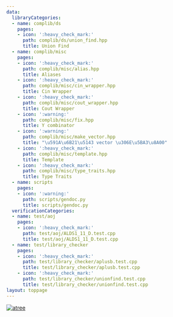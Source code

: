 ```yaml
---
data:
  libraryCategories:
  - name: complib/ds
    pages:
    - icon: ':heavy_check_mark:'
      path: complib/ds/union_find.hpp
      title: Union Find
  - name: complib/misc
    pages:
    - icon: ':heavy_check_mark:'
      path: complib/misc/alias.hpp
      title: Aliases
    - icon: ':heavy_check_mark:'
      path: complib/misc/cin_wrapper.hpp
      title: Cin Wrapper
    - icon: ':heavy_check_mark:'
      path: complib/misc/cout_wrapper.hpp
      title: Cout Wrapper
    - icon: ':warning:'
      path: complib/misc/fix.hpp
      title: Y combinator
    - icon: ':warning:'
      path: complib/misc/make_vector.hpp
      title: "\u591A\u6B21\u5143 vector \u306E\u5BA3\u8A00"
    - icon: ':heavy_check_mark:'
      path: complib/misc/template.hpp
      title: Template
    - icon: ':heavy_check_mark:'
      path: complib/misc/type_traits.hpp
      title: Type Traits
  - name: scripts
    pages:
    - icon: ':warning:'
      path: scripts/gendoc.py
      title: scripts/gendoc.py
  verificationCategories:
  - name: test/aoj
    pages:
    - icon: ':heavy_check_mark:'
      path: test/aoj/ALDS1_11_D.test.cpp
      title: test/aoj/ALDS1_11_D.test.cpp
  - name: test/library_checker
    pages:
    - icon: ':heavy_check_mark:'
      path: test/library_checker/aplusb.test.cpp
      title: test/library_checker/aplusb.test.cpp
    - icon: ':heavy_check_mark:'
      path: test/library_checker/unionfind.test.cpp
      title: test/library_checker/unionfind.test.cpp
layout: toppage
---
```

[![atree](https://img.shields.io/endpoint?url=https%3A%2F%2Fatcoder-badges.now.sh%2Fapi%2Fatcoder%2Fjson%2Fatree)](https://atcoder.jp/users/atree)
